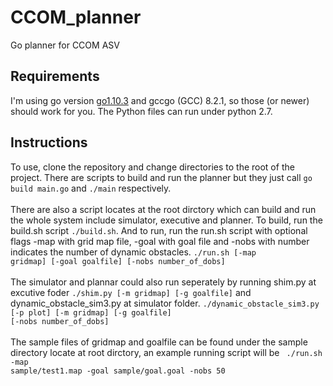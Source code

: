 # CCOM_planner
Go planner for CCOM ASV

## Requirements
I'm using go version <a href="https://golang.org/dl/">go1.10.3</a> and gccgo (GCC) 8.2.1, so those (or newer) should work for you.
The Python files can run under python 2.7.

## Instructions
To use, clone the repository and change directories to the root of the project. 
There are scripts to build and run the planner but they just call <code>go build main.go</code> and <code>./main</code> respectively.
</br></br>
There are also a script locates at the root dirctory which can build and run the whole system include simulator, executive and planner. To build, run the build.sh script <code>./build.sh</code>. And to run, run the run.sh script with optional flags -map with grid map file, -goal with goal file and -nobs with number indicates the number of dynamic obstacles. <code>./run.sh [-map gridmap] [-goal goalfile] [-nobs number_of_dobs]</code></br></br>
The simulator and plannar could also run seperately by running shim.py at excutive foder  <code>./shim.py [-m gridmap] [-g goalfile]</code> and dynamic_obstacle_sim3.py at simulator folder. <code>./dynamic_obstacle_sim3.py [-p plot] [-m gridmap] [-g goalfile] [-nobs number_of_dobs]</code> </br></br>
The sample files of gridmap and goalfile can be found under the sample directory locate at root dirctory, an example running script will be <code> ./run.sh -map sample/test1.map -goal sample/goal.goal -nobs 50 </code>
